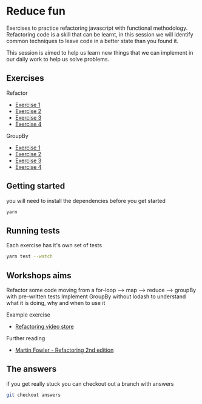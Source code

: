 # Reduce fun

Exercises to practice refactoring javascript with functional methodology.
Refactoring code is a skill that can be learnt, in this session we will identify common techniques to leave code in a better state than you found it.

This session is aimed to help us learn new things that we can implement in our daily work to help us solve problems.

## Exercises

Refactor

- [Exercise 1](/refactor/exercise-1.spec.js)
- [Exercise 2](/refactor/exercise-2.spec.js)
- [Exercise 3](/refactor/exercise-3.spec.js)
- [Exercise 4](/refactor/exercise-4.spec.js)

GroupBy

- [Exercise 1](/groupBy/exercise-1.spec.js)
- [Exercise 2](/groupBy/exercise-2.spec.js)
- [Exercise 3](/groupBy/exercise-3.spec.js)
- [Exercise 4](/groupBy/exercise-4.spec.js)

## Getting started

you will need to install the dependencies before you get started

```bash
yarn
```

## Running tests

Each exercise has it's own set of tests

```bash
yarn test --watch
```

## Workshops aims

Refactor some code moving from a for-loop --> map --> reduce --> groupBy with pre-written tests
Implement GroupBy without lodash to understand what it is doing, why and when to use it

Example exercise

- [Refactoring video store](https://www.martinfowler.com/articles/refactoring-video-store-js/)

Further reading

- [Martin Fowler - Refactoring 2nd edition](https://martinfowler.com/articles/refactoring-2nd-ed.html#rough-cut-available-on-safari)

## The answers

if you get really stuck you can checkout out a branch with answers

```bash
git checkout answers
```

